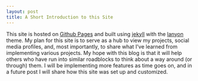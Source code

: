 ```yaml
---
layout: post
title: A Short Introduction to this Site
---
```


This site is hosted on [Github Pages](http://pages.github.com) and built using [jekyll](http://jekyllrb.com) with the [lanyon](http://github.com/poole/lanyon) theme. My plan for this site is to serve as a hub to view my projects, social media profiles, and, most importantly, to share what I've learned from implementing various projects. My hope with this blog is that it will help others who have run into similar roadblocks to think about a way around (or through) them. I will be implementing more features as time goes on, and in a future post I will share how this site was set up and customized.